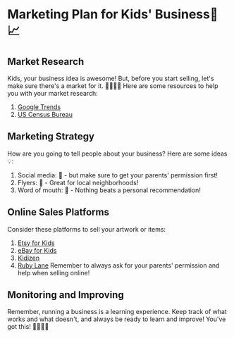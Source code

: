 # Marketing Plan for Kids' Business📑📈

## Market Research

Kids, your business idea is awesome! But, before you start selling, let's make sure there's a market for it. 🕵️‍♀️🕵️‍♂️
Here are some resources to help you with your market research:

1. [Google Trends](https://trends.google.com/trends/?geo=US)
2. [US Census Bureau](https://www.census.gov/data/data-tools.html)

## Marketing Strategy

How are you going to tell people about your business? Here are some ideas 💡: 

1. Social media: 📱 - but make sure to get your parents' permission first!
2. Flyers: 📄 - Great for local neighborhoods!
3. Word of mouth: 👄 - Nothing beats a personal recommendation!

## Online Sales Platforms 

Consider these platforms to sell your artwork or items:

1. [Etsy for Kids](https://www.etsy.com/)
2. [eBay for Kids](https://www.ebay.com/)
3. [Kidizen](https://kidizen.com/)
4. [Ruby Lane](https://www.rubylane.com/)
Remember to always ask for your parents' permission and help when selling online!

## Monitoring and Improving

Remember, running a business is a learning experience. Keep track of what works and what doesn't, and always be ready to learn and improve! You've got this! 💪🏾🧠💼

